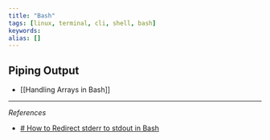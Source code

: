 ```yaml
---
title: "Bash"
tags: [linux, terminal, cli, shell, bash]
keywords:
alias: []
---
```


## Piping Output

*  [[Handling Arrays in Bash]]
***
_References_

*  [# How to Redirect stderr to stdout in Bash](https://linuxize.com/post/bash-redirect-stderr-stdout/)
